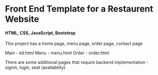 # Front End Template for a Restaurent Website

#### HTML, CSS, JavaScript, Bootstrap

This project has a home page, menu page, order page, contact page

Main - kd.html
Menu - menu.html
Order - order.html


There are some additional pages that require backend implementation - signin, login, seat (availability)
